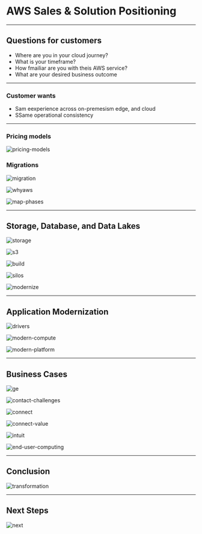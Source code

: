 # AWS Sales & Solution Positioning

---

## Questions for customers

- Where are you in your cloud journey?
- What is your timeframe?
- How fmailiar are you with theis AWS service?
- What are your desired business outcome

---

### Customer wants

- Sam eexperience across on-premesism edge, and cloud
- SSame operational consistency

---

### Pricing models

![pricing-models](images/pricing.png)

### Migrations

![migration](images/migration.png)

![whyaws](images/whyaws.png)

![map-phases](images/map-phases.png)

---

## Storage, Database, and Data Lakes

![storage](images/storage.png)

![s3](images/s3.png)

![build](images/build.png)

![silos](images/silos.png)

![modernize](images/modernize.png)

---

## Application Modernization

![drivers](images/drivers.png)

![modern-compute](images/modern-compute.png)

![modern-platform](images/modern-platform.png)

---

## Business Cases

![ge](images/ge.png)

![contact-challenges](images/contact-challenges.png)

![connect](images/connect.png)

![connect-value](images/connect-value.png)

![intuit](images/intuit.png)

![end-user-computing](images/end-user-computing.png)

---

## Conclusion

![transformation](images/transformation.png)

---

## Next Steps

![next](images/next.png)

